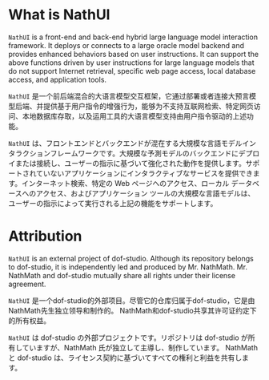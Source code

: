 # What is NathUI
`NathUI` is a front-end and back-end hybrid large language model interaction framework. It deploys or connects to a large oracle model backend and provides enhanced behaviors based on user instructions. It can support the above functions driven by user instructions for large language models that do not support Internet retrieval, specific web page access, local database access, and application tools.

`NathUI` 是一个前后端混合的大语言模型交互框架，它通过部署或者连接大预言模型后端、并提供基于用户指令的增强行为，能够为不支持互联网检索、特定网页访问、本地数据库存取，以及运用工具的大语言模型支持由用户指令驱动的上述功能。

`NathUI` は、フロントエンドとバックエンドが混在する大規模な言語モデルインタラクションフレームワークです。大規模な予測モデルのバックエンドにデプロイまたは接続し、ユーザーの指示に基づいて強化された動作を提供します。サポートされていないアプリケーションにインタラクティブなサービスを提供できます。インターネット検索、特定の Web ページへのアクセス、ローカル データベースへのアクセス、およびアプリケーション ツールの大規模な言語モデルは、ユーザーの指示によって実行される上記の機能をサポートします。

# Attribution
`NathUI` is an external project of dof-studio. Although its repository belongs to dof-studio, it is independently led and produced by Mr. NathMath. Mr. NathMath and dof-studio mutually share all rights under their license agreement.

`NathUI` 是一个dof-studio的外部项目。尽管它的仓库归属于dof-studio，它是由NathMath先生独立领导和制作的。 NathMath和dof-studio共享其许可证约定下的所有权益。

`NathUI` は dof-studio の外部プロジェクトです。リポジトリは dof-studio が所有していますが、NathMath 氏が独立して主導し、制作しています。 NathMath と dof-studio は、ライセンス契約に基づいてすべての権利と利益を共有します。
